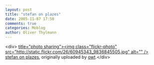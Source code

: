 ```yaml
---
layout: post
title: "stefan on plazes"
date: 2005-11-07 17:50
comments: true
categories: Moblog
author: Oliver Thylmann
---
```



&lt;div&gt;	[ title=&quot;photo sharing&quot;&gt;&lt;img class=&quot;flickr-photo&quot; src=&quot;http://static.flickr.com/26/60945343_9836845505.jpg&quot; alt=&quot;&quot; /&gt;](http://www.flickr.com/photos/oliver/60945343/)	[stefan on plazes](http://www.flickr.com/photos/oliver/60945343/), originally uploaded by [owt](http://www.flickr.com/people/oliver/).&lt;/div&gt;					


